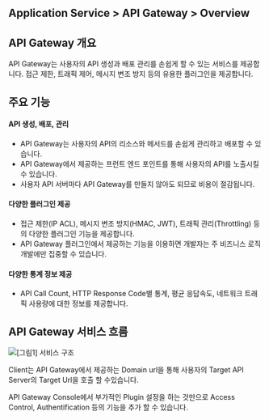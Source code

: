 ## Application Service > API Gateway > Overview

## API Gateway 개요 

API Gateway는 사용자의 API 생성과 배포 관리를  손쉽게 할 수 있는 서비스를 제공합니다. 
접근 제한, 트래픽 제어, 메시지 변조 방지 등의 유용한 플러그인을 제공합니다. 


## 주요 기능 

#### API 생성, 배포, 관리 
- API Gateway는 사용자의 API의 리소스와 메서드를 손쉽게 관리하고 배포할 수 있습니다.
- API Gateway에서 제공하는 프런트 엔드 포인트를 통해 사용자의 API를 노출시킬 수 있습니다. 
- 사용자 API 서버마다 API Gateway를 만들지 않아도 되므로 비용이 절감됩니다.

#### 다양한 플러그인 제공 
- 접근 제한(IP ACL), 메시지 변조 방지(HMAC, JWT), 트래픽 관리(Throttling) 등의 다양한 플러그인 기능을 제공합니다.
- API Gateway 플러그인에서 제공하는 기능을 이용하면 개발자는 주 비즈니스 로직 개발에만 집중할 수 있습니다. 

#### 다양한 통계 정보 제공 
- API Call Count, HTTP Response Code별 통계, 평균 응답속도, 네트워크 트래픽 사용량에 대한 정보를 제공합니다.

## API Gateway 서비스 흐름 

![[그림1] 서비스 구조](http://static.toastoven.net/prod_apigateway/overview/service_flow.png)

Client는 API Gateway에서 제공하는 Domain url을 통해 사용자의 Target API Server의 Target Url을 호출 할 수있습니다.

API Gateway Console에서 부가적인 Plugin 설정을 하는 것만으로 Access Control, Authentification 등의 기능을 추가 할 수 있습니다. 
